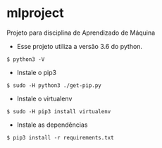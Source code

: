 # mlproject
Projeto para disciplina de Aprendizado de Máquina

- Esse projeto utiliza a versão 3.6 do python.
```
$ python3 -V
```

- Instale o pip3
```
$ sudo -H python3 ./get-pip.py
```

- Instale o virtualenv
```
$ sudo -H pip3 install virtualenv
```

- Instale as dependências
```
$ pip3 install -r requirements.txt
```
